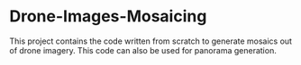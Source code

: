 # Drone-Images-Mosaicing
This project contains the code written from scratch to generate mosaics out of drone imagery. This code can also be used for panorama generation.
